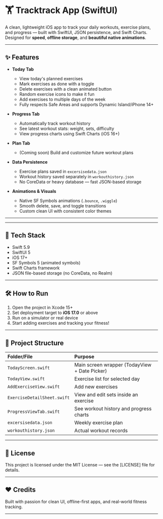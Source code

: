 # 🏋️ Tracktrack App (SwiftUI)

A clean, lightweight iOS app to track your daily workouts, exercise plans, and progress — built with SwiftUI, JSON persistence, and Swift Charts.  
Designed for **speed**, **offline storage**, and **beautiful native animations**.

---

## ✨ Features

- **Today Tab**  
  - View today's planned exercises
  - Mark exercises as done with a toggle
  - Delete exercises with a clean animated button
  - Random exercise icons to make it fun
  - Add exercises to multiple days of the week
  - Fully respects Safe Areas and supports Dynamic Island/iPhone 14+

- **Progress Tab**  
  - Automatically track workout history
  - See latest workout stats: weight, sets, difficulty
  - View progress charts using Swift Charts (iOS 16+)

- **Plan Tab**  
  - (Coming soon) Build and customize future workout plans

- **Data Persistence**  
  - Exercise plans saved in `excersisedata.json`
  - Workout history saved separately in `workouthistory.json`
  - No CoreData or heavy database — fast JSON-based storage

- **Animations & Visuals**
  - Native SF Symbols animations (`.bounce`, `.wiggle`)
  - Smooth delete, save, and toggle transitions
  - Custom clean UI with consistent color themes

---


---

## 🚀 Tech Stack

- Swift 5.9
- SwiftUI 5
- iOS 17+
- SF Symbols 5 (animated symbols)
- Swift Charts framework
- JSON file-based storage (no CoreData, no Realm)

---

## 🛠️ How to Run

1. Open the project in Xcode 15+
2. Set deployment target to **iOS 17.0** or above
3. Run on a simulator or real device
4. Start adding exercises and tracking your fitness!

---

## 📂 Project Structure

| Folder/File | Purpose |
|:------------|:--------|
| `TodayScreen.swift` | Main screen wrapper (TodayView + Date Picker) |
| `TodayView.swift` | Exercise list for selected day |
| `AddExerciseView.swift` | Add new exercises |
| `ExerciseDetailSheet.swift` | View and edit sets inside an exercise |
| `ProgressViewTab.swift` | See workout history and progress charts |
| `excersisedata.json` | Weekly exercise plan |
| `workouthistory.json` | Actual workout records |

---

## 📄 License

This project is licensed under the MIT License — see the [LICENSE] file for details.

---

## ❤️ Credits

Built with passion for clean UI, offline-first apps, and real-world fitness tracking.

---
